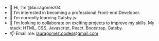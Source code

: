 - 👋 Hi, I’m @lauragomez04
- 👀 I’m interested in becoming a professional Front-end Developer.
- 🌱 I’m currently learning Gatsby.js.
- 💞️ I’m looking to collaborate on exciting projects to improve my skills. My stack: HTML, CSS, Javascript, React, Bootstrap, Gatsby.
- 📫 Email me: lauragomez.codes@gmail.com

<!---
lauragomez04/lauragomez04 is a ✨ special ✨ repository because its `README.md` (this file) appears on your GitHub profile.
You can click the Preview link to take a look at your changes.
--->
